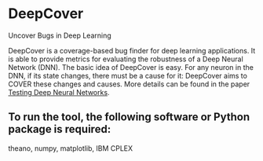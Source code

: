 # DeepCover
Uncover Bugs in Deep Learning

DeepCover is a coverage-based bug finder for deep learning applications.
It is able to provide metrics for evaluating the robustness of a Deep Neural Network (DNN).
The basic idea of DeepCover is easy. For any neuron in the DNN, if its state changes,
there must be a cause for it: DeepCover aims to COVER these changes and causes.
More details can be found in the paper [Testing Deep Neural Networks](https://arxiv.org/abs/1803.04792).

## To run the tool, the following software or Python package is required:
  theano, numpy, matplotlib, IBM CPLEX
